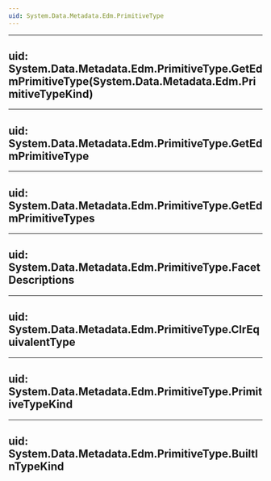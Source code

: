 ```yaml
---
uid: System.Data.Metadata.Edm.PrimitiveType
---
```


---
uid: System.Data.Metadata.Edm.PrimitiveType.GetEdmPrimitiveType(System.Data.Metadata.Edm.PrimitiveTypeKind)
---

---
uid: System.Data.Metadata.Edm.PrimitiveType.GetEdmPrimitiveType
---

---
uid: System.Data.Metadata.Edm.PrimitiveType.GetEdmPrimitiveTypes
---

---
uid: System.Data.Metadata.Edm.PrimitiveType.FacetDescriptions
---

---
uid: System.Data.Metadata.Edm.PrimitiveType.ClrEquivalentType
---

---
uid: System.Data.Metadata.Edm.PrimitiveType.PrimitiveTypeKind
---

---
uid: System.Data.Metadata.Edm.PrimitiveType.BuiltInTypeKind
---
